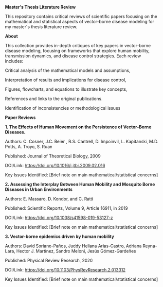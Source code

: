 **Master's Thesis Literature Review**

This repository contains critical reviews of scientific papers focusing on the mathematical and statistical aspects of vector-borne disease modeling for my master's thesis literature review.

**About**

This collection provides in-depth critiques of key papers in vector-borne disease modeling, focusing on frameworks that explore human mobility, transmission dynamics, and disease control strategies. Each review includes:

Critical analysis of the mathematical models and assumptions,

Interpretation of results and implications for disease control,

Figures, flowcharts, and equations to illustrate key concepts,

References and links to the original publications.

Identification of inconsistencies or methodological issues


**Paper Reviews**

**1. The Effects of Human Movement on the Persistence of Vector-Borne Diseases.**

Authors: C. Cosner, J.C. Beier , R.S. Cantrell, D. Impoinvil, L. Kapitanski, M.D. Potts, A. Troyo, S. Ruan

Published: Journal of Theoretical Biology, 2009

DOI/Link: <https://doi.org/10.1016/j.jtbi.2009.02.016>

Key Issues Identified: [Brief note on main mathematical/statistical concerns]

**2. Assessing the Interplay Between Human Mobility and Mosquito Borne Diseases in Urban Environments**

Authors: E. Massaro, D. Kondor, and C. Ratti

Published: Scientific Reports, Volume 9, Article 16911, in 2019

DOI/Link: <https://doi.org/10.1038/s41598-019-53127-z>

Key Issues Identified: [Brief note on main mathematical/statistical concerns]


**3. Vector-borne epidemics driven by human mobility**

Authors: David Soriano-Paños, Juddy Heliana Arias-Castro, Adriana Reyna-Lara, Hector J. Martínez, Sandro Meloni, Jesús Gómez-Gardeñes

Published: Physical Review Research, 2020

DOI/Link: <https://doi.org/10.1103/PhysRevResearch.2.013312>

Key Issues Identified: [Brief note on main mathematical/statistical concerns]





